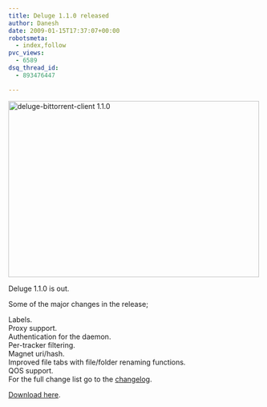 ```yaml
---
title: Deluge 1.1.0 released
author: Danesh
date: 2009-01-15T17:37:07+00:00
robotsmeta:
  - index,follow
pvc_views:
  - 6589
dsq_thread_id:
  - 893476447

---
```

<img loading="lazy" class="alignnone size-medium wp-image-1145" title="deluge-bittorrent-client 1.1.0" src="/wp-content/uploads/2009/01/deluge-bittorrent-client_110-500x352.png" alt="deluge-bittorrent-client 1.1.0" width="500" height="352" srcset="/wp-content/uploads/2009/01/deluge-bittorrent-client_110-500x352.png 500w, /wp-content/uploads/2009/01/deluge-bittorrent-client_110.png 851w" sizes="(max-width: 500px) 100vw, 500px" />

Deluge 1.1.0 is out.

Some of the major changes in the release;

Labels.  
Proxy support.  
Authentication for the daemon.  
Per-tracker filtering.  
Magnet uri/hash.  
Improved file tabs with file/folder renaming functions.  
QOS support.  
For the full change list go to the [changelog][1].

[Download here][2].

 [1]: http://svn.deluge-torrent.org/branches/1.1.0_RC/ChangeLog
 [2]: http://deluge-torrent.org/downloads.php